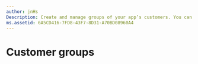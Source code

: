 ```yaml
---
author: jnHs
Description: Create and manage groups of your app’s customers. You can create segments to target a particular set of an app’s customers, or flight groups to use with package flighting.
ms.assetid: 6A5CD416-7FD8-43F7-8D31-A70BD08960A4
---
```


# Customer groups




